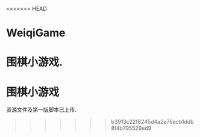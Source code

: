 <<<<<<< HEAD
# WeiqiGame
围棋小游戏.
=======
# 围棋小游戏
资源文件及第一版脚本已上传.
>>>>>>> b3913c22f8245d4a2e76ecb1ddb8f4b795529ed9

